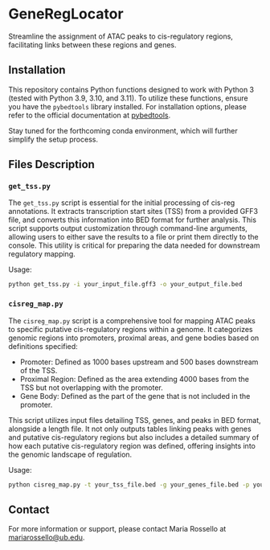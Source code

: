 # GeneRegLocator

Streamline the assignment of ATAC peaks to cis-regulatory regions, facilitating links between these regions and genes.

## Installation

This repository contains Python functions designed to work with Python 3 (tested with Python 3.9, 3.10, and 3.11). To utilize these functions, ensure you have the `pybedtools` library installed. For installation options, please refer to the official documentation at [pybedtools](http://daler.github.io/pybedtools/main.html).

Stay tuned for the forthcoming conda environment, which will further simplify the setup process.

## Files Description

### `get_tss.py`
The `get_tss.py` script is essential for the initial processing of cis-reg annotations. It extracts transcription start sites (TSS) from a provided GFF3 file, and converts this information into BED format for further analysis. This script supports output customization through command-line arguments, allowing users to either save the results to a file or print them directly to the console. This utility is critical for preparing the data needed for downstream regulatory mapping.

Usage:
```bash
python get_tss.py -i your_input_file.gff3 -o your_output_file.bed
```

### `cisreg_map.py`

The `cisreg_map.py` script is a comprehensive tool for mapping ATAC peaks to specific putative cis-regulatory regions within a genome.  It categorizes genomic regions into promoters, proximal areas, and gene bodies based on definitions specified:

- Promoter: Defined as 1000 bases upstream and 500 bases downstream of the TSS.
- Proximal Region: Defined as the area extending 4000 bases from the TSS but not overlapping with the promoter.
- Gene Body: Defined as the part of the gene that is not included in the promoter.

This script utilizes input files detailing TSS, genes, and peaks in BED format, alongside a length file. It not only outputs tables linking peaks with genes and putative cis-regulatory regions but also includes a detailed summary of how each putative cis-regulatory region was defined, offering insights into the genomic landscape of regulation.

Usage:
```bash
python cisreg_map.py -t your_tss_file.bed -g your_genes_file.bed -p your_peaks_file.bed -l your_length_file.txt -o your_output_file.txt
```
## Contact
For more information or support, please contact Maria Rossello at [mariarossello@ub.edu](mailto:mariarossello@ub.edu).
